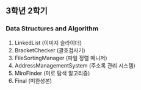 <h2>3학년 2학기</h2>
<h3>Data Structures and Algorithm</h3>

1. LinkedList (이미지 슬라이더)
2. BracketChecker (괄호검사기)
3. FileSortingManager (파일 정렬 매니저)
4. AddressManagementSystem (주소록 관리 시스템)
5. MiroFinder (미로 탐색 알고리즘)
6. Final (미완성본)
